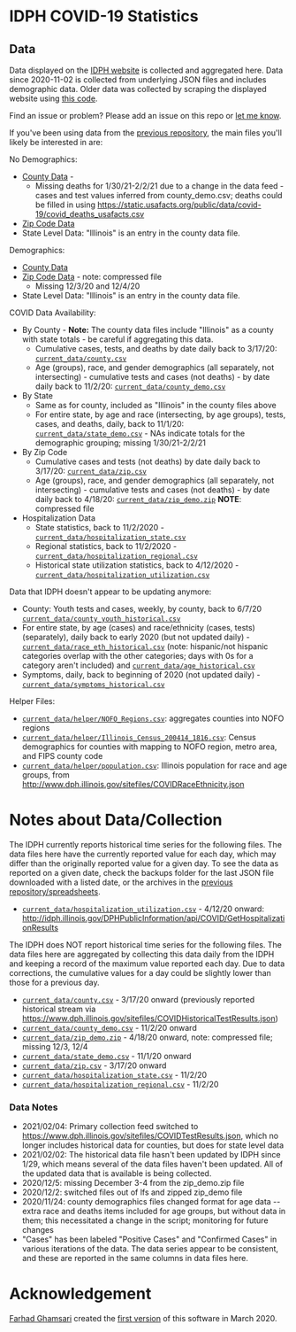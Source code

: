 # IDPH COVID-19 Statistics

## Data

Data displayed on the [IDPH website](http://www.dph.illinois.gov/covid19/covid19-statistics) is collected and aggregated here.  Data since 2020-11-02 is collected from underlying JSON files and includes demographic data.  Older data was collected by scraping the displayed website using [this code](https://github.com/FarhadGSRX/IL-Covid-Data-Repeater/).

Find an issue or problem?  Please add an issue on this repo or [let me know](mailto:christina.maimone@northwestern.edu).

If you've been using data from the [previous repository](https://github.com/FarhadGSRX/IL-Covid-Data-Repeater/), the main files you'll likely be interested in are:

No Demographics: 
* [County Data](https://github.com/cmaimone/idph_covid_data/blob/master/current_data/county.csv?raw=true) - 
  * Missing deaths for 1/30/21-2/2/21 due to a change in the data feed - cases and test values inferred from county_demo.csv; deaths could be filled in using https://static.usafacts.org/public/data/covid-19/covid_deaths_usafacts.csv
* [Zip Code Data](https://github.com/cmaimone/idph_covid_data/blob/master/current_data/zip.csv?raw=true)
* State Level Data: "Illinois" is an entry in the county data file.

Demographics:
* [County Data](https://github.com/cmaimone/idph_covid_data/blob/master/current_data/county_demo.csv?raw=true)
* [Zip Code Data](https://github.com/cmaimone/idph_covid_data/blob/master/current_data/zip_demo.zip?raw=true) - note: compressed file
  * Missing 12/3/20 and 12/4/20
* State Level Data: "Illinois" is an entry in the county data file.

COVID Data Availability:

* By County - **Note:** The county data files include "Illinois" as a county with state totals - be careful if aggregating this data.
  * Cumulative cases, tests, and deaths by date daily back to 3/17/20: [`current_data/county.csv`](current_data/county.csv)
  * Age (groups), race, and gender demographics (all separately, not intersecting) - cumulative tests and cases (not deaths) - by date daily back to 11/2/20: [`current_data/county_demo.csv`](current_data/county_demo.csv)
* By State
  * Same as for county, included as "Illinois" in the county files above
  * For entire state, by age and race (intersecting, by age groups), tests, cases, and deaths, daily, back to 11/1/20: [`current_data/state_demo.csv`](current_data/state_demo.csv) - NAs indicate totals for the demographic grouping; missing 1/30/21-2/2/21
* By Zip Code
  * Cumulative cases and tests (not deaths) by date daily back to 3/17/20: [`current_data/zip.csv`](current_data/zip.csv)
  * Age (groups), race, and gender demographics (all separately, not intersecting) - cumulative tests and cases (not deaths) - by date daily back to 4/18/20: [`current_data/zip_demo.zip`](current_data/zip_demo.zip) **NOTE**: compressed file
* Hospitalization Data
  * State statistics, back to 11/2/2020 - [`current_data/hospitalization_state.csv`](current_data/hospitalization_state.csv)
  * Regional statistics, back to 11/2/2020 - [`current_data/hospitalization_regional.csv`](current_data/hospitalization_regional.csv)
  * Historical state utilization statistics, back to 4/12/2020 - [`current_data/hospitalization_utilization.csv`](current_data/hospitalization_utilization.csv)
  
  
Data that IDPH doesn't appear to be updating anymore:

* County: Youth tests and cases, weekly, by county, back to 6/7/20 [`current_data/county_youth_historical.csv`](current_data/county_youth_historical.csv) 
* For entire state, by age (cases) and race/ethnicity (cases, tests) (separately), daily back to early 2020 (but not updated daily) - [`current_data/race_eth_historical.csv`](current_data/race_eth_historical.csv)  (note: hispanic/not hispanic categories overlap with the other categories; days with 0s for a category aren't included) and [`current_data/age_historical.csv`](current_data/age_historical.csv)
* Symptoms, daily, back to beginning of 2020 (not updated daily) - [`current_data/symptoms_historical.csv`](current_data/symptoms_historical.csv)


Helper Files:

* [`current_data/helper/NOFO_Regions.csv`](current_data/helper/NOFO_Regions.csv): aggregates counties into NOFO regions
* [`current_data/helper/Illinois_Census_200414_1816.csv`](current_data/helper/Illinois_Census_200414_1816.csv): Census demographics for counties with mapping to NOFO region, metro area, and FIPS county code
* [`current_data/helper/population.csv`](current_data/helper/population.csv): Illinois population for race and age groups, from http://www.dph.illinois.gov/sitefiles/COVIDRaceEthnicity.json

# Notes about Data/Collection

The IDPH currently reports historical time series for the following files.  The data files here have the currently reported value for each day, which may differ than the originally reported value for a given day.  To see the data as reported on a given date, check the backups folder for the last JSON file downloaded with a listed date, or the archives in the [previous repository/spreadsheets](https://github.com/FarhadGSRX/IL-Covid-Data-Repeater/).

* [`current_data/hospitalization_utilization.csv`](current_data/hospitalization_utilization.csv) - 4/12/20 onward: http://idph.illinois.gov/DPHPublicInformation/api/COVID/GetHospitalizationResults

The IDPH does NOT report historical time series for the following files.  The data files here are aggregated by collecting this data daily from the IDPH and keeping a record of the maximum value reported each day.  Due to data corrections, the cumulative values for a day could be slightly lower than those for a previous day.

* [`current_data/county.csv`](current_data/county.csv) - 3/17/20 onward (previously reported historical stream via https://www.dph.illinois.gov/sitefiles/COVIDHistoricalTestResults.json)
* [`current_data/county_demo.csv`](current_data/county_demo.csv) - 11/2/20 onward
* [`current_data/zip_demo.zip`](current_data/zip_demo.zip) - 4/18/20 onward, note: compressed file; missing 12/3, 12/4
* [`current_data/state_demo.csv`](current_data/state_demo.csv) - 11/1/20 onward
* [`current_data/zip.csv`](current_data/zip.csv) - 3/17/20 onward
* [`current_data/hospitalization_state.csv`](current_data/hospitalization_state.csv) - 11/2/20 
* [`current_data/hospitalization_regional.csv`](current_data/hospitalization_regional.csv) - 11/2/20


### Data Notes

* 2021/02/04: Primary collection feed switched to https://www.dph.illinois.gov/sitefiles/COVIDTestResults.json, which no longer includes historical data for counties, but does for state level data
* 2021/02/02: The historical data file hasn't been updated by IDPH since 1/29, which means several of the data files haven't been updated.  All of the updated data that is available is being collected.
* 2020/12/5: missing December 3-4 from the zip_demo.zip file
* 2020/12/2: switched files out of lfs and zipped zip_demo file
* 2020/11/24: county demographics files changed format for age data -- extra race and deaths items included for age groups, but without data in them; this necessitated a change in the script; monitoring for future changes
* "Cases" has been labeled "Positive Cases" and "Confirmed Cases" in various iterations of the data.  The data series appear to be consistent, and these are reported in the same columns in data files here.


# Acknowledgement

[Farhad Ghamsari](https://github.com/FarhadGSRX) created the [first version](https://github.com/FarhadGSRX/IL-Covid-Data-Repeater/) of this software in March 2020.

